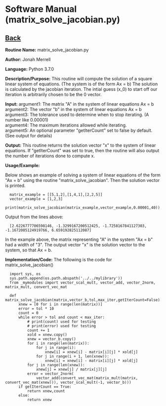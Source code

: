 # Software Manual (matrix_solve_jacobian.py)

## [Back](../softwaremanual)

**Routine Name:**           matrix_solve_jacobian.py

**Author:** Jonah Merrell

**Language:** Python 3.7.0

**Description/Purpose:** This routine will compute the solution of a square linear system of equations. (The system is of the form Ax = b)
The solution is calculated by the jacobian iteration. The intial guess (x_0) to start off our iteration is arbitrarily chosen to be the 0 vector.

**Input:** argument1: The matrix "A" in the system of linear equations Ax = b<br>
		   argument2: The vector "b" in the system of linear equations Ax = b<br>
           argument3: The tolerance used to determine when to stop iterating. (A number like 0.00001)<br>
		   argument4: The maximum iterations allowed while iterating.<br>
		   argument5: An optional parameter "getIterCount" set to false by default. (See output for details)
		   
**Output:** This routine returns the solution vector "x" to the system of linear equations. If "getIterCount" was
 set to true, then the routine will also output the number of iterations done to compute x.

**Usage/Example:**

Below shows an example of solving a system of linear equations of the form "Ax = b" using the routine "matrix_solve_jacobian".
 Then the solution vector is printed. 

      matrix_example = [[5,1,2],[1,4,1],[2,2,5]]
      vector_example = [1,2,3]
      print(matrix_solve_jacobian(matrix_example,vector_example,0.00001,40))

Output from the lines above:

      [2.6226777706598146, -1.3299167200512425, -1.7258167841127303, -1.1672005124919766, 6.659192825112087]

In the example above, the matrix representing "A" in the system "Ax = b" had a width of "3". The output vector "x"
 is the solution vector to the system, so that Ax = b.

**Implementation/Code:** The following is the code for matrix_solve_jacobian()
      
      import sys, os
      sys.path.append(os.path.abspath('../../mylibrary'))
      from _mymodules import vector_scal_mult, vector_add, vector_2norm, matrix_mult, convert_vec_mat
      
      def matrix_solve_jacobian(matrix,vector_b,tol,max_iter,getIterCount=False):
          xnew = [0 for i in range(len(matrix))]
          error = tol * 10
          count = 0
          while error > tol and count < max_iter:
              # print(count) used for testing
              # print(error) used for testing
              count += 1
              xold = xnew.copy()
              xnew = vector_b.copy()
              for i in range(len(matrix)):
                  for j in range(i):
                      xnew[i] = xnew[i] - matrix[i][j] * xold[j]
                  for j in range(i + 1, len(xnew)):
                      xnew[i] = xnew[i] - matrix[i][j] * xold[j]
              for j in range(len(xnew)):
                  xnew[j] = xnew[j] / matrix[j][j]
              error = vector_2norm(
                  vector_add(convert_vec_mat(matrix_mult(matrix, convert_vec_mat(xnew))), vector_scal_mult(-1, vector_b)))
          if getIterCount == True:
              return xnew,count
          else:
              return xnew
